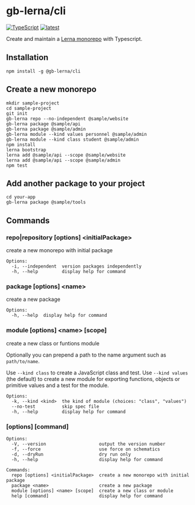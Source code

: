 # gb-lerna/cli

[![TypeScript](https://img.shields.io/badge/%3C%2F%3E-TypeScript-%230074c1.svg)](http://www.typescriptlang.org/)
[![latest](https://img.shields.io/npm/v/@gb-lerna/cli/latest.svg)](https://npmjs.com/package/@gb-lerna/cli)

Create and maintain a [Lerna monorepo](https://lerna.js.org/) with Typescript.

## Installation

```
npm install -g @gb-lerna/cli
```

## Create a new monorepo

```properties
mkdir sample-project
cd sample-project
git init
gb-lerna repo --no-independent @sample/website
gb-lerna package @sample/api
gb-lerna package @sample/admin
gb-lerna module --kind values personnel @sample/admin
gb-lerna module --kind class student @sample/admin
npm install
lerna bootstrap
lerna add @sample/api --scope @sample/website
lerna add @sample/api --scope @sample/admin
npm test
```

## Add another package to your project

```properties
cd your-app
gb-lerna package @sample/tools
```

## Commands

### repo|repository [options] &lt;initialPackage>

create a new monorepo with initial package

```
Options:
  -i, --independent  version packages independently
  -h, --help         display help for command
```

### package [options] &lt;name>

create a new package

```
Options:
  -h, --help  display help for command
```

### module [options] &lt;name> [scope]

create a new class or funtions module

Optionally you can prepend a path to the name argument such as `path/to/name`.

Use `--kind class` to create a JavaScript class and test. Use `--kind values` (the default) to create a new module for exporting functions, objects or primitive values and a test for the module.

```
Options:
  -k, --kind <kind>  the kind of module (choices: "class", "values")
  --no-test          skip spec file
  -h, --help         display help for command
```

### [options] [command]

```
Options:
  -V, --version                    output the version number
  -f, --force                      use force on schematics
  -d, --dryRun                     dry run only
  -h, --help                       display help for command

Commands:
  repo [options] <initialPackage>  create a new monorepo with initial package
  package <name>                   create a new package
  module [options] <name> [scope]  create a new class or module
  help [command]                   display help for command
```
